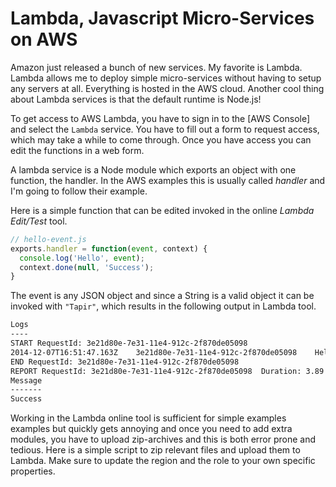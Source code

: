 # Lambda, Javascript Micro-Services on AWS

Amazon just released a bunch of new services. My favorite is Lambda.
Lambda allows me to deploy simple micro-services without having to setup any
servers at all. Everything is hosted in the AWS cloud. Another cool thing
about Lambda services is that the default runtime is Node.js!

To get access to AWS Lambda, you have to sign in to the [AWS Console] and
select the `Lambda` service. You have to fill out a form to request access,
which may take a while to come through. Once you have access you can edit the
functions in a web form.


A lambda service is a Node module which exports an object with one function,
the handler. In the AWS examples this is usually called *handler* and I'm going
to follow their example.

Here is a simple function that can be edited invoked in the online *Lambda
Edit/Test* tool.

```javascript
// hello-event.js
exports.handler = function(event, context) {
  console.log('Hello', event);
  context.done(null, 'Success');
}
```

The event is any JSON object and since a String is a valid object it can be
invoked with `"Tapir"`, which results in the following output in Lambda tool.

```sh
Logs
----
START RequestId: 3e21d80e-7e31-11e4-912c-2f870de05098
2014-12-07T16:51:47.163Z	3e21d80e-7e31-11e4-912c-2f870de05098	Hello Tapir
END RequestId: 3e21d80e-7e31-11e4-912c-2f870de05098
REPORT RequestId: 3e21d80e-7e31-11e4-912c-2f870de05098	Duration: 3.89 ms	Billed Duration: 100 ms 	Memory Size: 128 MB	Max Memory Used: 9 MB	
Message
-------
Success
```

Working in the Lambda online tool is sufficient for simple examples examples
but quickly gets annoying and once you need to add extra modules, you have to
upload zip-archives and this is both error prone and tedious. Here is a simple
script to zip relevant files and upload them to Lambda. Make sure to update the
region and the role to your own specific properties.

```sh ./upload-lambda.sh
```





